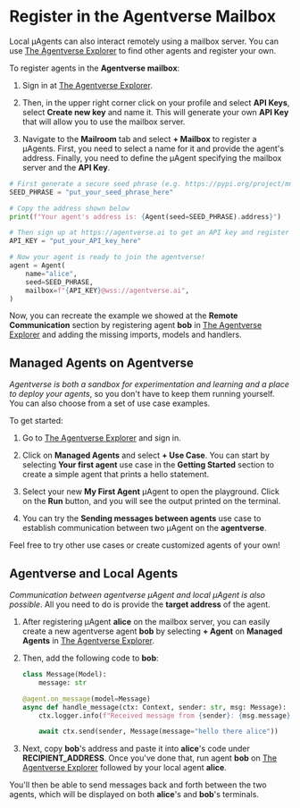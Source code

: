 # Register in the Agentverse Mailbox

Local μAgents can also interact remotely using a mailbox server. You can use [The Agentverse Explorer](https://agentverse.ai/) to find other agents and register your own.

To register agents in the **Agentverse mailbox**:

1. Sign in at [The Agentverse Explorer](https://agentverse.ai/). 
2. Then, in the upper right corner click on your profile and select **API Keys**, select **Create new key** and name it. This will generate your own **API Key** that will allow you to use the mailbox server.

3. Navigate to the **Mailroom** tab and select **+ Mailbox** to register a μAgents. First, you need to select a name for it and provide the agent's address. Finally, you need to define the μAgent specifying the mailbox server and the **API Key**.

```py
# First generate a secure seed phrase (e.g. https://pypi.org/project/mnemonic/)
SEED_PHRASE = "put_your_seed_phrase_here"

# Copy the address shown below
print(f"Your agent's address is: {Agent(seed=SEED_PHRASE).address}")

# Then sign up at https://agentverse.ai to get an API key and register your agent
API_KEY = "put_your_API_key_here"

# Now your agent is ready to join the agentverse!
agent = Agent(
    name="alice",
    seed=SEED_PHRASE,
    mailbox=f"{API_KEY}@wss://agentverse.ai",
)
```

Now, you can recreate the example we showed at the **Remote Communication** section by registering agent **bob** in [The Agentverse Explorer](https://agentverse.ai/) and adding the missing imports, models and handlers.

## Managed Agents on Agentverse

_Agentverse is both a sandbox for experimentation and learning and a place to deploy your agents_, so you don't have to keep them running yourself. You can also choose from a set of use case examples.

To get started:

1. Go to [The Agentverse Explorer](https://agentverse.ai/) and sign in. 

2. Click on **Managed Agents** and select **+ Use Case**. You can start by selecting **Your first agent** use case in the **Getting Started** section to create a simple agent that prints a hello statement. 

3. Select your new **My First Agent** μAgent to open the playground. Click on the **Run** button, and you will see the output printed on the terminal.

4. You can try the **Sending messages between agents** use case to establish communication between two μAgent on the **agentverse**. 

Feel free to try other use cases or create customized agents of your own! 

## Agentverse and Local Agents

_Communication between agentverse μAgent and local μAgent is also possible_. All you need to do is provide the **target address** of the agent.

1. After registering μAgent **alice** on the mailbox server, you can easily create a new agentverse agent **bob** by selecting **+ Agent** on **Managed Agents** in [The Agentverse Explorer](https://agentverse.ai/). 

2. Then, add the following code to **bob**:

    ```py
    class Message(Model):
        message: str
    
    @agent.on_message(model=Message)
    async def handle_message(ctx: Context, sender: str, msg: Message):
        ctx.logger.info(f"Received message from {sender}: {msg.message}")
    
        await ctx.send(sender, Message(message="hello there alice"))
    ```

3. Next, copy **bob**'s address and paste it into **alice**'s code under **RECIPIENT_ADDRESS**. Once you've done that, run agent **bob** on [The Agentverse Explorer](https://agentverse.ai/) followed by your local agent **alice**. 

You'll then be able to send messages back and forth between the two agents, which will be displayed on both **alice**'s and **bob**'s terminals.
